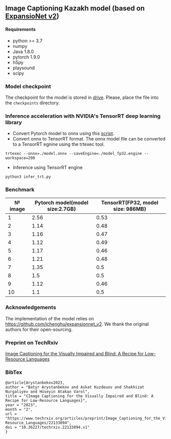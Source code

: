 ## Image Captioning Kazakh model (based on [ExpansioNet v2](https://github.com/jchenghu/expansionnet_v2))

#### Requirements
* python >= 3.7
* numpy
* Java 1.8.0
* pytorch 1.9.0
* h5py
* playsound
* scipy

### Model checkpoint

The checkpoint for the model is stored in [drive](https://drive.google.com/drive/folders/16PDZvoNs3P-O9Vr3zEb6bb-aaSDOiSY0?usp=sharing). Please, place the file into the `checkpoints` directory.

### Inference acceleration with NVIDIA's TensorRT deep learning library
* Convert Pytorch model to onnx using this [script](https://github.com/jchenghu/ExpansionNet_v2/blob/master/onnx4tensorrt/convert2onnx.py).
* Convert onnx to TensorRT format. The onnx model file can be converted to a TensorRT egnine using the trtexec tool.
```
trtexec --onnx=./model.onnx --saveEngine=./model_fp32.engine --workspace=200

```
* Inference using TensorRT engine
```
python3 infer_trt.py
```


### Benchmark

| № image       | Pytorch model(model size:2.7GB) |  TensorRT(FP32, model size: 986MB) |
| ------------- | -------------------------------- |-----------------------------------|
| 1             | 2.56                             |  0.53
| 2             | 1.14                             |  0.48
| 3             | 1.16                             |  0.47
| 4             | 1.12                             |  0.49
| 5             | 1.17                             |  0.46
| 6             | 1.21                             |  0.48
| 7             | 1.35                             |  0.5
| 8             | 1.5                              |  0.5
| 9             | 1.12                             |  0.46
| 10            | 1.1                              |  0.5

### Acknowledgements
The implementation of the model relies on https://github.com/jchenghu/expansionnet_v2. We thank the original authors for their open-sourcing.

### Preprint on TechRxiv
[Image Captioning for the Visually Impaired and Blind: A Recipe for Low-Resource Languages](https://www.techrxiv.org/articles/preprint/Image_Captioning_for_the_Visually_Impaired_and_Blind_A_Recipe_for_Low-Resource_Languages/22133894)

### BibTex
```
@article{Arystanbekov2023,
author = "Batyr Arystanbekov and Askat Kuzdeuov and Shakhizat Nurgaliyev and Hüseyin Atakan Varol",
title = "{Image Captioning for the Visually Impaired and Blind: A Recipe for Low-Resource Languages}",
year = "2023",
month = "2",
url = "https://www.techrxiv.org/articles/preprint/Image_Captioning_for_the_Visually_Impaired_and_Blind_A_Recipe_for_Low-Resource_Languages/22133894",
doi = "10.36227/techrxiv.22133894.v1"
}
```

